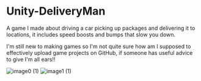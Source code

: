 # Unity-DeliveryMan

A game I made about driving a car picking up packages and delivering it to locations, it includes speed boosts and bumps that slow you down.

I'm still new to making games so I'm not quite sure how am I supposed to effectively upload game projects on GitHub, if someone has useful advice to give I'm all ears!!


![image0 (1)](https://user-images.githubusercontent.com/93731591/167448884-5823e76c-7b78-4008-bbcd-a606c93bdbe3.jpeg)
![image1 (1)](https://user-images.githubusercontent.com/93731591/167448887-05b5fa55-101b-494f-96ec-dbea140c5df6.jpeg)

